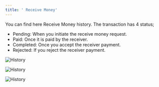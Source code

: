 ```yaml
---
title: ' Receive Money'
---
```




You can find here Receive Money history. The transaction has 4 status;
- Pending: When you initiate the receive money request.
- Paid: Once it is paid by the receiver.
- Completed: Once you accept the receiver payment.
- Rejected: If you reject the receiver payment.

![History](./img/mobile_statement.png)

![History](./img/mobile_receivemoneystatement2.png)

![History](./img/mobile_receivemoneystatement3.png)



